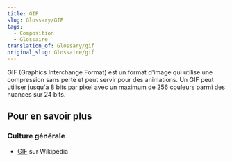 ```yaml
---
title: GIF
slug: Glossary/GIF
tags:
  - Composition
  - Glossaire
translation_of: Glossary/gif
original_slug: Glossaire/gif
---
```


GIF (Graphics Interchange Format) est un format d'image qui utilise une compression sans perte et peut servir pour des animations. Un GIF peut utiliser jusqu'à 8 bits par pixel avec un maximum de 256 couleurs parmi des nuances sur 24 bits.

## Pour en savoir plus

### Culture générale

- [GIF](https://fr.wikipedia.org/wiki/Graphics_Interchange_Format) sur Wikipédia
